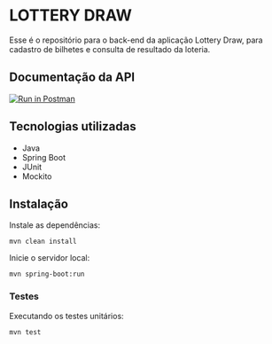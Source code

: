 
# LOTTERY DRAW
Esse é o repositório para o back-end da aplicação Lottery Draw, para cadastro de bilhetes e consulta de resultado da loteria.

## Documentação da API

[![Run in Postman](https://run.pstmn.io/button.svg)](https://documenter.getpostman.com/view/21642696/2s93JoxRYz)
## Tecnologias utilizadas

* Java
* Spring Boot
* JUnit
* Mockito


## Instalação


Instale as dependências:
```
mvn clean install
```
Inicie o servidor local:
```
mvn spring-boot:run
```

### Testes

Executando os testes unitários:
```
mvn test
```

